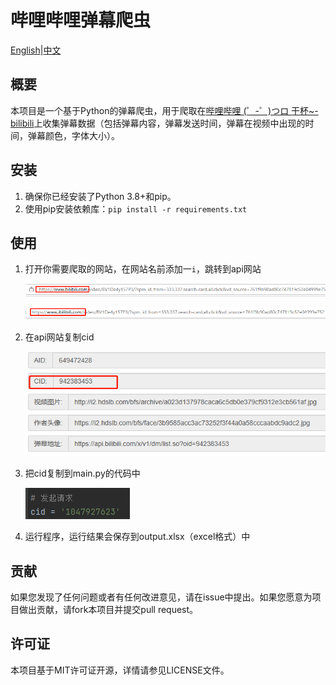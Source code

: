 # 哔哩哔哩弹幕爬虫

[English](https://github.com/gallifreyCar/BilibiliBarrageSpider/blob/master/README.md)|[中文](https://github.com/gallifreyCar/BilibiliBarrageSpider/blob/master/README_cn.md)

## 概要

本项目是一个基于Python的弹幕爬虫，用于爬取在[哔哩哔哩 (゜-゜)つロ 干杯~-bilibili](https://www.bilibili.com/)上收集弹幕数据（包括弹幕内容，弹幕发送时间，弹幕在视频中出现的时间，弹幕颜色，字体大小）。

## 安装

1. 确保你已经安装了Python 3.8+和pip。
2. 使用pip安装依赖库：`pip install -r requirements.txt`

## 使用

1. 打开你需要爬取的网站，在网站名前添加一`i`，跳转到api网站

   ![image-20230322013318617](README_cn/image-20230322013318617.png)

   ![image-20230322013353601](README_cn/image-20230322013353601.png)

2. 在api网站复制cid

   ![image-20230322013644953](README_cn/image-20230322013644953.png)

3. 把cid复制到main.py的代码中

   ![image-20230322014044073](README_cn/image-20230322014044073.png)

4. 运行程序，运行结果会保存到output.xlsx（excel格式）中

## 贡献

如果您发现了任何问题或者有任何改进意见，请在issue中提出。如果您愿意为项目做出贡献，请fork本项目并提交pull request。

## 许可证

本项目基于MIT许可证开源，详情请参见LICENSE文件。
